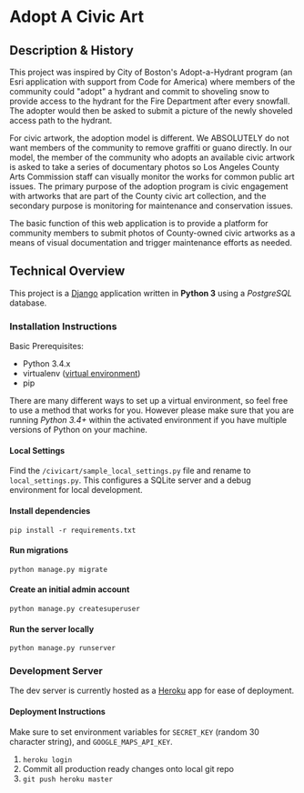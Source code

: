 # Adopt A Civic Art

## Description & History

This project was inspired by City of Boston's Adopt-a-Hydrant program (an Esri application with support from Code for America) where members of the community could "adopt" a hydrant and commit to shoveling snow to provide access to the hydrant for the Fire Department after every snowfall. The adopter would then be asked to submit a picture of the newly shoveled access path to the hydrant.

For civic artwork, the adoption model is different. We ABSOLUTELY do not want members of the community to remove graffiti or guano directly. In our model, the member of the community who adopts an available civic artwork is asked to take a series of documentary photos so Los Angeles County Arts Commission staff can visually monitor the works for common public art issues. The primary purpose of the adoption program is civic engagement with artworks that are part of the County civic art collection, and the secondary purpose is monitoring for maintenance and conservation issues.

The basic function of this web application is to provide a platform for community members to submit photos of County-owned civic artworks as a means of visual documentation and trigger maintenance efforts as needed.

## Technical Overview

This project is a [Django](https://www.djangoproject.com) application written in **Python 3** using a _PostgreSQL_ database.<br>

### Installation Instructions
Basic Prerequisites:<br>

* Python 3.4.x
* virtualenv ([virtual environment](https://docs.python.org/3/tutorial/venv.html))
* pip

There are many different ways to set up a virtual environment, so feel free to use a method that works for you. However please make sure that you are running *Python 3.4+* within the activated environment if you have multiple versions of Python on your machine.

#### Local Settings
Find the `/civicart/sample_local_settings.py` file and rename to `local_settings.py`. This configures a SQLite server and a debug environment for local development.

#### Install dependencies
`pip install -r requirements.txt`

#### Run migrations
`python manage.py migrate`

#### Create an initial admin account
`python manage.py createsuperuser`

#### Run the server locally
`python manage.py runserver`

### Development Server
The dev server is currently hosted as a [Heroku](https://www.heroku.com/) app for ease of deployment.

#### Deployment Instructions
Make sure to set environment variables for `SECRET_KEY` (random 30 character string), and `GOOGLE_MAPS_API_KEY`.

1. `heroku login`
2. Commit all production ready changes onto local git repo
3. `git push heroku master`

